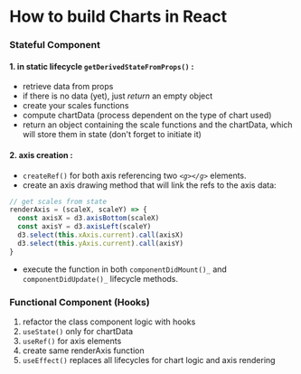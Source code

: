 # How to build Charts in React

### Stateful Component

#### 1. in static lifecycle `getDerivedStateFromProps()` :
  - retrieve data from props
  - if there is no data (yet), just _return_ an empty object
  - create your scales functions
  - compute chartData (process dependent on the type of chart used)
  - return an object containing the scale functions and the chartData, which will store them in state (don't forget to initiate it)

#### 2. axis creation :
  - `createRef()` for both axis referencing two _`<g></g>`_ elements.
  - create an axis drawing method that will link the refs to the axis data:

  ```javascript
  // get scales from state
  renderAxis = (scaleX, scaleY) => {
    const axisX = d3.axisBottom(scaleX)
    const axisY = d3.axisLeft(scaleY)
    d3.select(this.xAxis.current).call(axisX)
    d3.select(this.yAxis.current).call(axisY)
  }
  ```
  - execute the function in both `componentDidMount()_` and `componentDidUpdate()_` lifecycle methods.
  
  ### Functional Component (Hooks)

  1. refactor the class component logic with hooks
  2. `useState()` only for chartData
  3. `useRef()` for axis elements
  4. create same renderAxis function
  4. `useEffect()` replaces all lifecycles for chart logic and axis rendering
